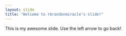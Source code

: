 ```yaml
---
layout: slide
title: "Welcome to rbrandonmiracle's slide!"
---
```

This is my awesome slide.
Use the left arrow to go back!